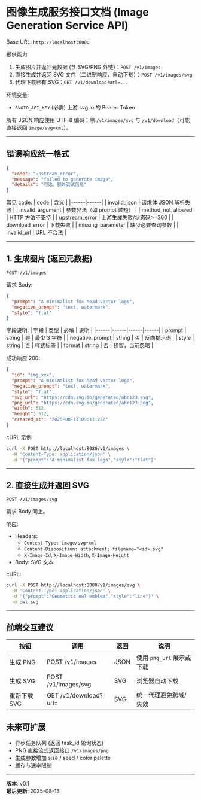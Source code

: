 # 图像生成服务接口文档 (Image Generation Service API)

Base URL: `http://localhost:8080`

提供能力:
1. 生成图片并返回元数据 (含 SVG/PNG 外链)：`POST /v1/images`
2. 直接生成并返回 SVG 文件（二进制响应，自动下载）：`POST /v1/images/svg`
3. 代理下载已有 SVG：`GET /v1/download?url=...`

环境变量:
- `SVGIO_API_KEY` (必需) 上游 svg.io 的 Bearer Token

所有 JSON 响应使用 UTF-8 编码；除 `/v1/images/svg` 与 `/v1/download`（可能直接返回 `image/svg+xml`）。

---
## 错误响应统一格式
```json
{
  "code": "upstream_error",
  "message": "failed to generate image",
  "details": "可选，额外调试信息"
}
```
常见 code:
| code | 含义 |
|------|------|
| invalid_json | 请求体 JSON 解析失败 |
| invalid_argument | 参数非法（如 prompt 过短） |
| method_not_allowed | HTTP 方法不支持 |
| upstream_error | 上游生成失败/状态码>=300 |
| download_error | 下载失败 |
| missing_parameter | 缺少必要查询参数 |
| invalid_url | URL 不合法 |

---
## 1. 生成图片 (返回元数据)
`POST /v1/images`

请求 Body:
```json
{
  "prompt": "A minimalist fox head vector logo",
  "negative_prompt": "text, watermark",
  "style": "flat"
}
```
字段说明:
| 字段 | 类型 | 必填 | 说明 |
|------|------|------|------|
| prompt | string | 是 | 最少 3 字符 |
| negative_prompt | string | 否 | 反向提示词 |
| style | string | 否 | 样式标签 |
| format | string | 否 | 预留，当前忽略 |

成功响应 200:
```json
{
  "id": "img_xxx",
  "prompt": "A minimalist fox head vector logo",
  "negative_prompt": "text, watermark",
  "style": "flat",
  "svg_url": "https://cdn.svg.io/generated/abc123.svg",
  "png_url": "https://cdn.svg.io/generated/abc123.png",
  "width": 512,
  "height": 512,
  "created_at": "2025-08-13T09:11:22Z"
}
```

cURL 示例:
```bash
curl -X POST http://localhost:8080/v1/images \
  -H 'Content-Type: application/json' \
  -d '{"prompt":"A minimalist fox logo","style":"flat"}'
```

---
## 2. 直接生成并返回 SVG
`POST /v1/images/svg`

请求 Body 同上。

响应:
- Headers:
  - `Content-Type: image/svg+xml`
  - `Content-Disposition: attachment; filename="<id>.svg"`
  - `X-Image-Id`, `X-Image-Width`, `X-Image-Height`
- Body: SVG 文本

cURL:
```bash
curl -X POST http://localhost:8080/v1/images/svg \
  -H 'Content-Type: application/json' \
  -d '{"prompt":"Geometric owl emblem","style":"line"}' \
  -o owl.svg
```


---
## 前端交互建议
| 按钮 | 调用 | 返回 | 说明 |
|------|------|------|------|
| 生成 PNG | POST /v1/images | JSON | 使用 `png_url` 展示或下载 |
| 生成 SVG | POST /v1/images/svg | SVG | 浏览器自动下载 |
| 重新下载 SVG | GET /v1/download?url= | SVG | 统一代理避免跨域/失效 |


## 未来可扩展
- 异步任务队列 (返回 task_id 轮询状态)
- PNG 直接流式返回接口 `/v1/images/png`
- 生成参数增加 size / seed / color palette
- 缓存与速率限制

---
**版本**: v0.1  
**最后更新**: 2025-08-13
